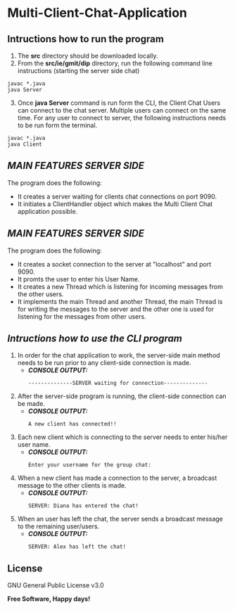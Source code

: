 # Multi-Client-Chat-Application

## Intructions how to run the program
1. The __src__ directory should be downloaded locally. 
1. From the __src/ie/gmit/dip__ directory, run the following command line instructions (starting the server side chat)
```
javac *.java
java Server
```
3. Once __java Server__ command is run form the CLI, the Client Chat Users can connect to the chat server. Multiple users can connect on the same time. For any user to connect to server, the following instructions needs to be run form the terminal. 
```
javac *.java
java Client
```

## _MAIN FEATURES SERVER SIDE_
The program does the following:
* It creates a server waiting for clients chat connections on port 9090.
* It initiates a ClientHandler object which makes the Multi Client Chat application possible.

## _MAIN FEATURES SERVER SIDE_
The program does the following:
* It creates a socket connection to the server at "localhost" and port 9090.
* It promts the user to enter his User Name.
* It creates a new Thread which is listening for incoming messages from the other users. 
* It implements the main Thread and another Thread, the main Thread is for writing the messages to the server and the other one is used for listening for the messages from other users.

## _Intructions how to use the CLI program_


1. In order for the chat application to work, the server-side main method needs to be run prior to any client-side connection is made.
    * __*CONSOLE OUTPUT:*__
        ```
        --------------SERVER waiting for connection--------------
        ```
1. After the server-side program is running, the client-side connection can be made.
    * __*CONSOLE OUTPUT:*__
         ```
        A new client has connected!!
         ```
1. Each new client which is connecting to the server needs to enter his/her user name.
    * __*CONSOLE OUTPUT:*__
        ```
        Enter your username for the group chat:
        ```
1. When a new client has made a connection to the server, a broadcast message to the other clients is made.
    * __*CONSOLE OUTPUT:*__
        ```
        SERVER: Diana has entered the chat!
        ```
1. When an user has left the chat, the server sends a broadcast message to the remaining user/users.
    * __*CONSOLE OUTPUT:*__
         ```
        SERVER: Alex has left the chat!
         ```

## License
GNU General Public License v3.0 

**Free Software, Happy days!**